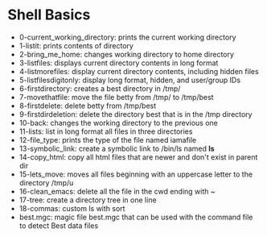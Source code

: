 # Shell Basics
* 0-current_working_directory: prints the current working directory
* 1-listit: prints contents of directory
* 2-bring_me_home: changes working directory to home directory
* 3-listfiles: displays current directory contents in long format
* 4-listmorefiles: display current directory contents, including hidden files
* 5-listfilesdigitonly:	display long format, hidden, and user/group IDs
* 6-firstdirectory: creates a best directory in /tmp/
* 7-movethatfile: move the file betty from /tmp/ to /tmp/best
* 8-firstdelete: delete betty from /tmp/best
* 9-firstdirdeletion: delete the directory best that is in the /tmp directory
* 10-back: changes the working directory to the previous one 
* 11-lists: list in long format all files in three directories
* 12-file_type:	prints the type of the file named iamafile
* 13-symbolic_link: create a symbolic link to /bin/ls named __ls__
* 14-copy_html:	copy all html files that are newer and don't exist in parent dir
* 15-lets_move: moves all files beginning with an uppercase letter to the directory /tmp/u
* 16-clean_emacs: delete all the file in the cwd ending	with ~
* 17-tree: create a directory tree in one line
* 18-commas: custom ls with sort
* best.mgc: magic file best.mgc that can be used with the command file to detect Best data files
